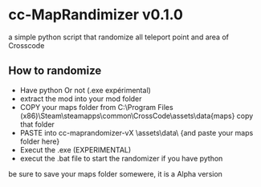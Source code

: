 # cc-MapRandimizer v0.1.0

a simple python script that randomize all teleport point and area of Crosscode

## How to randomize

- Have python Or not (.exe expérimental)
- extract the mod into your mod folder 
- COPY your maps folder from C:\Program Files (x86)\Steam\steamapps\common\CrossCode\assets\data\{maps} copy that folder
- PASTE into cc-maprandomizer-vX  \assets\data\ {and paste your maps folder here}
- Execut the .exe (EXPERIMENTAL)
- execut the .bat file to start the randomizer if you have python 

be sure to save your maps folder somewere, it is a Alpha version

